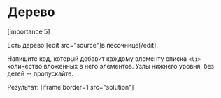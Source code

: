 # Дерево

[importance 5]

Есть дерево [edit src="source"]в песочнице[/edit]. 

Напишите код, который добавит каждому элементу списка `<li>` количество вложенных в него элементов. Узлы нижнего уровня, без детей -- пропускайте.

Результат:
[iframe border=1 src="solution"]
